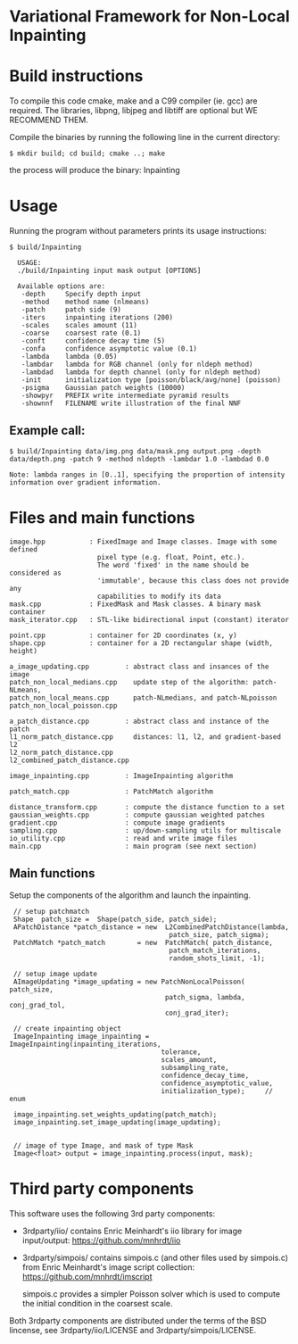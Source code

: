 Variational Framework for Non-Local Inpainting
==============================================

Build instructions
==================
To compile this code cmake, make and a C99 compiler (ie. gcc) are required.
The libraries, libpng, libjpeg and libtiff are optional but WE RECOMMEND THEM.

Compile the binaries by running the following line in the current directory: 

    $ mkdir build; cd build; cmake ..; make

the process will produce the binary: Inpainting



Usage
=====
Running the program without parameters prints its usage instructions:

    $ build/Inpainting

      USAGE:
      ./build/Inpainting input mask output [OPTIONS]
      
      Available options are:
       -depth     Specify depth input
       -method    method name (nlmeans)
       -patch     patch side (9)
       -iters     inpainting iterations (200)
       -scales    scales amount (11)
       -coarse    coarsest rate (0.1)
       -conft     confidence decay time (5)
       -confa     confidence asymptotic value (0.1)
       -lambda    lambda (0.05)
       -lambdar   lambda for RGB channel (only for nldeph method)
       -lambdad   lambda for depth channel (only for nldeph method)
       -init      initialization type [poisson/black/avg/none] (poisson)
       -psigma    Gaussian patch weights (10000)
       -showpyr   PREFIX write intermediate pyramid results
       -shownnf   FILENAME write illustration of the final NNF


## Example call:
    
    $ build/Inpainting data/img.png data/mask.png output.png -depth data/depth.png -patch 9 -method nldepth -lambdar 1.0 -lambdad 0.0
    
    Note: lambda ranges in [0..1], specifying the proportion of intensity information over gradient information.

Files and main functions 
========================

    image.hpp           : FixedImage and Image classes. Image with some defined
                          pixel type (e.g. float, Point, etc.). 
                          The word 'fixed' in the name should be considered as 
                          'immutable', because this class does not provide any 
                          capabilities to modify its data
    mask.cpp            : FixedMask and Mask classes. A binary mask container 
    mask_iterator.cpp   : STL-like bidirectional input (constant) iterator

    point.cpp           : container for 2D coordinates (x, y)
    shape.cpp           : container for a 2D rectangular shape (width, height)

    a_image_updating.cpp         : abstract class and insances of the image 
    patch_non_local_medians.cpp    update step of the algorithm: patch-NLmeans,
    patch_non_local_means.cpp      patch-NLmedians, and patch-NLpoisson
    patch_non_local_poisson.cpp

    a_patch_distance.cpp         : abstract class and instance of the patch
    l1_norm_patch_distance.cpp     distances: l1, l2, and gradient-based l2
    l2_norm_patch_distance.cpp
    l2_combined_patch_distance.cpp

    image_inpainting.cpp         : ImageInpainting algorithm 

    patch_match.cpp              : PatchMatch algorithm

    distance_transform.cpp       : compute the distance function to a set
    gaussian_weights.cpp         : compute gaussian weighted patches
    gradient.cpp                 : compute image gradients
    sampling.cpp                 : up/down-sampling utils for multiscale
    io_utility.cpp               : read and write image files
    main.cpp                     : main program (see next section)


## Main functions

Setup the components of the algorithm and launch the inpainting.
   
   
     // setup patchmatch
     Shape  patch_size =  Shape(patch_side, patch_side);
     APatchDistance *patch_distance = new  L2CombinedPatchDistance(lambda, 
                                            patch_size, patch_sigma);
     PatchMatch *patch_match        = new  PatchMatch( patch_distance, 
                                            patch_match_iterations, 
                                            random_shots_limit, -1);
                                   
     // setup image update                                
     AImageUpdating *image_updating = new PatchNonLocalPoisson( patch_size, 
                                           patch_sigma, lambda, conj_grad_tol, 
                                           conj_grad_iter);
   
     // create inpainting object
     ImageInpainting image_inpainting = ImageInpainting(inpainting_iterations,
                                          tolerance,
                                          scales_amount,
                                          subsampling_rate,
                                          confidence_decay_time,
                                          confidence_asymptotic_value,                                       
                                          initialization_type);     // enum
   
     image_inpainting.set_weights_updating(patch_match);
     image_inpainting.set_image_updating(image_updating);


     // image of type Image, and mask of type Mask
     Image<float> output = image_inpainting.process(input, mask);



Third party components
======================

This software uses the following 3rd party components:

* 3rdparty/iio/ contains Enric Meinhardt's iio library for image input/output: 
    https://github.com/mnhrdt/iio

* 3rdparty/simpois/ contains simpois.c (and other files used by simpois.c) 
  from Enric Meinhardt's image script collection:
    https://github.com/mnhrdt/imscript

  simpois.c provides a simpler Poisson solver which is used to compute the
  initial condition in the coarsest scale.

Both 3rdparty components are distributed under the terms of the BSD lincense,
see 3rdparty/iio/LICENSE and 3rdparty/simpois/LICENSE. 
